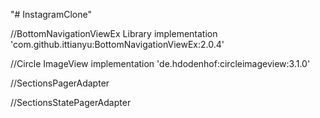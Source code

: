 "# InstagramClone" 

//BottomNavigationViewEx Library
implementation 'com.github.ittianyu:BottomNavigationViewEx:2.0.4'

//Circle ImageView
implementation 'de.hdodenhof:circleimageview:3.1.0'

//SectionsPagerAdapter

//SectionsStatePagerAdapter
